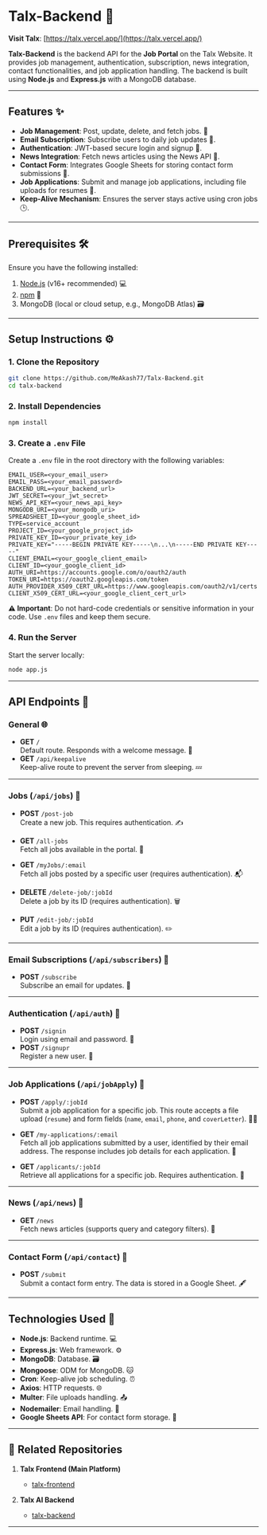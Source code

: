 # Talx-Backend 🚀

**Visit Talx**: [https://talx.vercel.app/](https://talx.vercel.app/) 

**Talx-Backend** is the backend API for the **Job Portal** on the Talx Website. It provides job management, authentication, subscription, news integration, contact functionalities, and job application handling. The backend is built using **Node.js** and **Express.js** with a MongoDB database.

---

## Features ✨
- **Job Management**: Post, update, delete, and fetch jobs. 💼
- **Email Subscription**: Subscribe users to daily job updates 📧.
- **Authentication**: JWT-based secure login and signup 🔐.
- **News Integration**: Fetch news articles using the News API 📰.
- **Contact Form**: Integrates Google Sheets for storing contact form submissions 📑.
- **Job Applications**: Submit and manage job applications, including file uploads for resumes 📄.
- **Keep-Alive Mechanism**: Ensures the server stays active using cron jobs 🕒.

---

## Prerequisites 🛠️
Ensure you have the following installed:
1. [Node.js](https://nodejs.org/) (v16+ recommended) 💻
2. [npm](https://www.npmjs.com/) 🛒
3. MongoDB (local or cloud setup, e.g., MongoDB Atlas) 🗃️

---

## Setup Instructions ⚙️

### 1. Clone the Repository
```bash
git clone https://github.com/MeAkash77/Talx-Backend.git
cd talx-backend
```

### 2. Install Dependencies
```bash
npm install
```

### 3. Create a `.env` File
Create a `.env` file in the root directory with the following variables:

```plaintext
EMAIL_USER=<your_email_user>
EMAIL_PASS=<your_email_password>
BACKEND_URL=<your_backend_url>
JWT_SECRET=<your_jwt_secret>
NEWS_API_KEY=<your_news_api_key>
MONGODB_URI=<your_mongodb_uri>
SPREADSHEET_ID=<your_google_sheet_id>
TYPE=service_account
PROJECT_ID=<your_google_project_id>
PRIVATE_KEY_ID=<your_private_key_id>
PRIVATE_KEY="-----BEGIN PRIVATE KEY-----\n...\n-----END PRIVATE KEY-----"
CLIENT_EMAIL=<your_google_client_email>
CLIENT_ID=<your_google_client_id>
AUTH_URI=https://accounts.google.com/o/oauth2/auth
TOKEN_URI=https://oauth2.googleapis.com/token
AUTH_PROVIDER_X509_CERT_URL=https://www.googleapis.com/oauth2/v1/certs
CLIENT_X509_CERT_URL=<your_google_client_cert_url>
```

**⚠️ Important**: Do not hard-code credentials or sensitive information in your code. Use `.env` files and keep them secure.

### 4. Run the Server
Start the server locally:
```bash
node app.js
```

---

## API Endpoints 🔌

### General 🌐
- **GET** `/`  
  Default route. Responds with a welcome message. 👋
- **GET** `/api/keepalive`  
  Keep-alive route to prevent the server from sleeping. 💤

---

### Jobs (`/api/jobs`) 💼
- **POST** `/post-job`  
  Create a new job. This requires authentication. ✍️
  
- **GET** `/all-jobs`  
  Fetch all jobs available in the portal. 🧐

- **GET** `/myJobs/:email`  
  Fetch all jobs posted by a specific user (requires authentication). 📬

- **DELETE** `/delete-job/:jobId`  
  Delete a job by its ID (requires authentication). 🗑️

- **PUT** `/edit-job/:jobId`  
  Edit a job by its ID (requires authentication). ✏️

---

### Email Subscriptions (`/api/subscribers`) 📧
- **POST** `/subscribe`  
  Subscribe an email for updates. 🔔

---

### Authentication (`/api/auth`) 🔐
- **POST** `/signin`  
  Login using email and password. 💼  
- **POST** `/signupr`  
  Register a new user. 📝

---

### Job Applications (`/api/jobApply`) 📄
- **POST** `/apply/:jobId`  
  Submit a job application for a specific job. This route accepts a file upload (`resume`) and form fields (`name`, `email`, `phone`, and `coverLetter`). 📝💼

- **GET** `/my-applications/:email`  
  Fetch all job applications submitted by a user, identified by their email address. The response includes job details for each application. 📂

- **GET** `/applicants/:jobId`  
  Retrieve all applications for a specific job. Requires authentication. 📑

---

### News (`/api/news`) 📰
- **GET** `/news`  
  Fetch news articles (supports query and category filters). 📜

---

### Contact Form (`/api/contact`) 📑
- **POST** `/submit`  
  Submit a contact form entry. The data is stored in a Google Sheet. 🖋️

---

## Technologies Used 🧰
- **Node.js**: Backend runtime. 💻
- **Express.js**: Web framework. ⚙️
- **MongoDB**: Database. 🗃️
- **Mongoose**: ODM for MongoDB. 🐱
- **Cron**: Keep-alive job scheduling. ⏰
- **Axios**: HTTP requests. 🌐
- **Multer**: File uploads handling. 📤
- **Nodemailer**: Email handling. 📧
- **Google Sheets API**: For contact form storage. 📝

---


## 🔗 Related Repositories  

1. **Talx Frontend (Main Platform)**  
   - [talx-frontend](https://github.com/MeAkash77/Talx-Full-Stack-Frontend)  

2. **Talx AI Backend**  
   - [talx-backend](https://github.com/MeAkash77/Talx-Api)  

---
